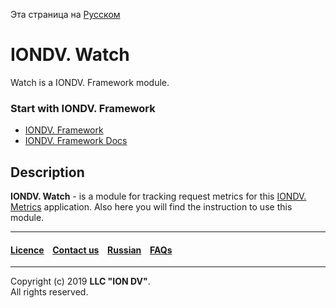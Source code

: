 Эта страница на [Русском](/docs/ru/readme.md)

# IONDV. Watch

Watch is a IONDV. Framework module. 

### Start with IONDV. Framework

* [IONDV. Framework](https://github.com/iondv/framework)
* [IONDV. Framework Docs](https://github.com/iondv/framework/blob/master/docs/en/index.md)

## Description 

**IONDV. Watch** -  is a module for tracking request metrics for this [IONDV. Metrics](https://github.com/iondv/metrics) application. 
Also here you will find the instruction to use this module.

--------------------------------------------------------------------------  


 #### [Licence](/LICENSE) &ensp;  [Contact us](https://iondv.com) &ensp;  [Russian](/docs/ru/readme.md)   &ensp; [FAQs](/faqs.md)          

<div><img src="https://mc.iondv.com/watch/github/docs/watch" style="position:absolute; left:-9999px;" height=1 width=1 alt="iondv metrics"></div>

--------------------------------------------------------------------------  

Copyright (c) 2019 **LLC "ION DV"**.  
All rights reserved. 